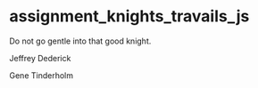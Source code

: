 # assignment_knights_travails_js

Do not go gentle into that good knight.

Jeffrey Dederick

Gene Tinderholm
